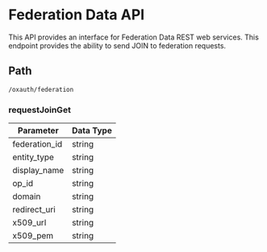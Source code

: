 # Federation Data API
This API provides an interface for Federation Data REST web services.
This endpoint provides the ability to send JOIN to federation requests.
## Path
`/oxauth/federation`

### requestJoinGet

|Parameter|Data Type|
|---------|---------|
|federation_id|string|
|entity_type|string|
|display_name|string|
|op_id|string|
|domain|string|
redirect_uri|string|
|x509_url|string|
x509_pem|string|

